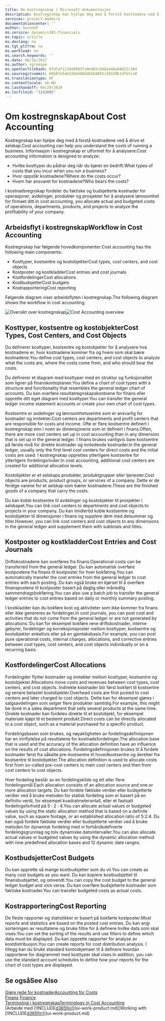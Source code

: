 ```yaml
---
title: Om kostregnskap | Microsoft-dokumentasjon
description: Kostregnskap kan hjelpe deg med å forstå kostnadene ved å drive et selskap.
services: project-madeira
documentationcenter: ''
author: SorenGP
ms.service: dynamics365-financials
ms.topic: article
ms.devlang: na
ms.tgt_pltfrm: na
ms.workload: na
ms.search.keywords: ''
ms.date: 08/16/2017
ms.author: sgroespe
ms.openlocfilehash: bfdfaf123dd9983fa9edb5c848a44dab8d22c384
ms.sourcegitcommit: 60b87e5eb32bb408dd65b9855c29159b1dfbfca8
ms.translationtype: HT
ms.contentlocale: nb-NO
ms.lasthandoff: 04/29/2019
ms.locfileid: "1243805"
---
```

# <a name="about-cost-accounting"></a><span data-ttu-id="60366-103">Om kostregnskap</span><span class="sxs-lookup"><span data-stu-id="60366-103">About Cost Accounting</span></span>
<span data-ttu-id="60366-104">Kostregnskap kan hjelpe deg med å forstå kostnadene ved å drive et selskap.</span><span class="sxs-lookup"><span data-stu-id="60366-104">Cost accounting can help you understand the costs of running a business.</span></span> <span data-ttu-id="60366-105">Informasjon i kostregnskap er utformet for å analysere:</span><span class="sxs-lookup"><span data-stu-id="60366-105">Cost accounting information is designed to analyze:</span></span>  

-   <span data-ttu-id="60366-106">Hvilke kosttyper du pådrar deg når du kjører en bedrift.</span><span class="sxs-lookup"><span data-stu-id="60366-106">What types of costs that you incur when you run a business?</span></span>  
-   <span data-ttu-id="60366-107">Hvor oppstår kostnadene?</span><span class="sxs-lookup"><span data-stu-id="60366-107">Where do the costs occur?</span></span>  
-   <span data-ttu-id="60366-108">Hvem har ansvaret for kostnadene?</span><span class="sxs-lookup"><span data-stu-id="60366-108">Who bears the costs?</span></span>  

<span data-ttu-id="60366-109">I kostnadsregnskap fordeler du faktiske og budsjetterte kostnader for operasjoner, avdelinger, produkter og prosjekter for å analysere lønnsomhet for firmaet ditt.</span><span class="sxs-lookup"><span data-stu-id="60366-109">In cost accounting, you allocate actual and budgeted costs of operations, departments, products, and projects to analyze the profitability of your company.</span></span>  

## <a name="workflow-in-cost-accounting"></a><span data-ttu-id="60366-110">Arbeidsflyt i kostregnskap</span><span class="sxs-lookup"><span data-stu-id="60366-110">Workflow in Cost Accounting</span></span>  
<span data-ttu-id="60366-111">Kostregnskap har følgende hovedkomponenter:</span><span class="sxs-lookup"><span data-stu-id="60366-111">Cost accounting has the following main components:</span></span>  

-   <span data-ttu-id="60366-112">Kosttyper, kostsentre og kostobjekter</span><span class="sxs-lookup"><span data-stu-id="60366-112">Cost types, cost centers, and cost objects</span></span>  
-   <span data-ttu-id="60366-113">Kostposter og kostkladder</span><span class="sxs-lookup"><span data-stu-id="60366-113">Cost entries and cost journals</span></span>  
-   <span data-ttu-id="60366-114">Kostfordelinger</span><span class="sxs-lookup"><span data-stu-id="60366-114">Cost allocations</span></span>  
-   <span data-ttu-id="60366-115">Kostbudsjetter</span><span class="sxs-lookup"><span data-stu-id="60366-115">Cost budgets</span></span>
-   <span data-ttu-id="60366-116">Kostrapportering</span><span class="sxs-lookup"><span data-stu-id="60366-116">Cost reporting</span></span>  

<span data-ttu-id="60366-117">Følgende diagram viser arbeidsflyten i kostregnskap.</span><span class="sxs-lookup"><span data-stu-id="60366-117">The following diagram shows the workflow in cost accounting.</span></span>  

<span data-ttu-id="60366-118">![Oversikt over kostregnskap](media/costaccountingoverview.png "CostAccountingOverview")</span><span class="sxs-lookup"><span data-stu-id="60366-118">![Cost Accounting overview](media/costaccountingoverview.png "CostAccountingOverview")</span></span>  

## <a name="cost-types-cost-centers-and-cost-objects"></a><span data-ttu-id="60366-119">Kosttyper, kostsentre og kostobjekter</span><span class="sxs-lookup"><span data-stu-id="60366-119">Cost Types, Cost Centers, and Cost Objects</span></span>  
<span data-ttu-id="60366-120">Du definerer kosttyper, kostsentre og kostobjekter for å analysere hva kostnadene er, hvor kostnadene kommer fra og hvem som skal bære kostnadene.</span><span class="sxs-lookup"><span data-stu-id="60366-120">You define cost types, cost centers, and cost objects to analyze what the costs are, where the costs come from, and who should bear the costs.</span></span>  

<span data-ttu-id="60366-121">Du definerer et diagram med kosttyper med en struktur og funksjonalitet som ligner på finanskontoplanen.</span><span class="sxs-lookup"><span data-stu-id="60366-121">You define a chart of cost types with a structure and functionality that resembles the general ledger chart of accounts.</span></span> <span data-ttu-id="60366-122">Du kan overføre resultatregnskapskontoene for finans eller opprette ditt eget diagram med kosttyper.</span><span class="sxs-lookup"><span data-stu-id="60366-122">You can transfer the general ledger income statement accounts or create your own chart of cost types.</span></span>  

<span data-ttu-id="60366-123">Kostsentre er avdelinger og lønnsomhetssentre som er ansvarlig for kostnader og inntekter.</span><span class="sxs-lookup"><span data-stu-id="60366-123">Cost centers are departments and profit centers that are responsible for costs and income.</span></span> <span data-ttu-id="60366-124">Ofte er flere kostsentre definert i kostregnskap enn i noen av dimensjonene som er definert i finans.</span><span class="sxs-lookup"><span data-stu-id="60366-124">Often, there are more cost centers set up in cost accounting than in any dimension that is set up in the general ledger.</span></span> <span data-ttu-id="60366-125">I finans brukes vanligvis bare kostsentre på første nivå for direkte kostnader og innledende kostnader.</span><span class="sxs-lookup"><span data-stu-id="60366-125">In the general ledger, usually only the first level cost centers for direct costs and the initial costs are used.</span></span> <span data-ttu-id="60366-126">I kostregnskap opprettes ytterligere kostsentre for ytterligere fordelingsnivåer.</span><span class="sxs-lookup"><span data-stu-id="60366-126">In cost accounting, additional cost centers are created for additional allocation levels.</span></span>  

<span data-ttu-id="60366-127">Kostobjekter er et selskaps produkter, produktgrupper eller tjenester.</span><span class="sxs-lookup"><span data-stu-id="60366-127">Cost objects are products, product groups, or services of a company.</span></span> <span data-ttu-id="60366-128">Dette er de ferdige varene for et selskap som bærer kostnadene.</span><span class="sxs-lookup"><span data-stu-id="60366-128">These are the finished goods of a company that carry the costs.</span></span>  

<span data-ttu-id="60366-129">Du kan koble kostsentre til avdelinger og kostobjekter til prosjekter i selskapet.</span><span class="sxs-lookup"><span data-stu-id="60366-129">You can link cost centers to departments and cost objects to projects in your company.</span></span> <span data-ttu-id="60366-130">Du kan imidlertid koble kostsentre og kostobjekter til dimensjoner i finans og supplere dem med delsummer og titler.</span><span class="sxs-lookup"><span data-stu-id="60366-130">However, you can link cost centers and cost objects to any dimensions in the general ledger and supplement them with subtotals and titles.</span></span>  

## <a name="cost-entries-and-cost-journals"></a><span data-ttu-id="60366-131">Kostposter og kostkladder</span><span class="sxs-lookup"><span data-stu-id="60366-131">Cost Entries and Cost Journals</span></span>  
<span data-ttu-id="60366-132">Driftskostnadene kan overføres fra finans.</span><span class="sxs-lookup"><span data-stu-id="60366-132">Operational costs can be transferred from the general ledger.</span></span> <span data-ttu-id="60366-133">Du kan automatisk overføre kostpostene fra finans til kostposter for hver bokføring.</span><span class="sxs-lookup"><span data-stu-id="60366-133">You can automatically transfer the cost entries from the general ledger to cost entries with each posting.</span></span> <span data-ttu-id="60366-134">Du kan også bruke en kjørsel til å overføre finanspostene til kostposter basert på daglig eller månedlig sammendragsbokføring.</span><span class="sxs-lookup"><span data-stu-id="60366-134">You can also use a batch job to transfer the general ledger entries to cost entries based on daily or monthly summary posting.</span></span>  

<span data-ttu-id="60366-135">I kostkladder kan du bokføre kost og aktiviteter som ikke kommer fra finans eller ikke genereres av fordelinger.</span><span class="sxs-lookup"><span data-stu-id="60366-135">In cost journals, you can post cost and activities that do not come from the general ledger or are not generated by allocations.</span></span> <span data-ttu-id="60366-136">Du kan for eksempel bokføre rene driftskostnader, interne gebyrer, fordelinger og korreksjonsposter mellom kosttyper, kostsentre og kostobjekter enkeltvis eller på en gjentaksbasis.</span><span class="sxs-lookup"><span data-stu-id="60366-136">For example, you can post pure operational costs, internal charges, allocations, and corrective entries between cost types, cost centers, and cost objects individually or on a recurring basis.</span></span>  

## <a name="cost-allocations"></a><span data-ttu-id="60366-137">Kostfordelinger</span><span class="sxs-lookup"><span data-stu-id="60366-137">Cost Allocations</span></span>  
<span data-ttu-id="60366-138">Fordelingder flytter kostnader og inntekter mellom kosttyper, kostsentre og kostobjekter.</span><span class="sxs-lookup"><span data-stu-id="60366-138">Allocations move costs and revenues between cost types, cost centers, and cost objects.</span></span> <span data-ttu-id="60366-139">Indirekte kostnader blir først bokført til kostsentre og senere belastet kostobjekter.</span><span class="sxs-lookup"><span data-stu-id="60366-139">Overhead costs are first posted to cost centers and later charged to cost objects.</span></span> <span data-ttu-id="60366-140">Dette kan for eksempel gjøres i salgsavdelingen som selger flere produkter samtidig.</span><span class="sxs-lookup"><span data-stu-id="60366-140">For example, this might be done in a sales department that sells several products at the same time.</span></span> <span data-ttu-id="60366-141">Direkte kostnader kan fordeles direkte til et kostobjekt, for eksempel materiale kjøpt til et bestemt produkt.</span><span class="sxs-lookup"><span data-stu-id="60366-141">Direct costs can be directly allocated to a cost object, such as a material purchased for a specific product.</span></span>  

<span data-ttu-id="60366-142">Fordelingsbasen som brukes, og nøyaktigheten av fordelingsdefinisjonen har en innflytelse på resultatene for kostnadsfordelinger.</span><span class="sxs-lookup"><span data-stu-id="60366-142">The allocation base that is used and the accuracy of the allocation definition have an influence on the results of cost allocations.</span></span> <span data-ttu-id="60366-143">Fordelingsdefinisjonen brukes til å fordele kostnader først fra såkalte pre-kostsentre til hovedkostsentre og deretter fra kostsentre til kostobjekter.</span><span class="sxs-lookup"><span data-stu-id="60366-143">The allocation definition is used to allocate costs first from so-called pre-cost centers to main cost centers and then from cost centers to cost objects.</span></span>  

<span data-ttu-id="60366-144">Hver fordeling består av en fordelingskilde og ett eller flere fordelingsmål.</span><span class="sxs-lookup"><span data-stu-id="60366-144">Each allocation consists of an allocation source and one or more allocation targets.</span></span> <span data-ttu-id="60366-145">Du kan fordele faktiske verdier eller budsjetterte verdier ved å bruke metoden for statisk fordeling som er basert på en definitiv verdi, for eksempel kvadratmeterantall, eller et fastsatt fordelingsforhold på 5 : 2 : 4.</span><span class="sxs-lookup"><span data-stu-id="60366-145">You can allocate actual values or budgeted values by using the static allocation method that is based on a definite value, such as square footage, or an established allocation ratio of 5:2:4.</span></span> <span data-ttu-id="60366-146">Du kan også fordele faktiske verdier eller budsjetterte verdier ved å bruke metoden for dynamisk fordeling med ni forhåndsdefinerte fordelingsgrunnlag og tolv dynamiske datointervaller.</span><span class="sxs-lookup"><span data-stu-id="60366-146">You can also allocate actual values or budgeted values by using the dynamic allocation method with nine predefined allocation bases and 12 dynamic date ranges.</span></span>  

## <a name="cost-budgets"></a><span data-ttu-id="60366-147">Kostbudsjetter</span><span class="sxs-lookup"><span data-stu-id="60366-147">Cost Budgets</span></span>  
<span data-ttu-id="60366-148">Du kan opprette så mange kostbudsjetter som du vil.</span><span class="sxs-lookup"><span data-stu-id="60366-148">You can create as many cost budgets as you want.</span></span> <span data-ttu-id="60366-149">Du kan kopiere kostbudsjettet til finansbudsjettet, og omvendt.</span><span class="sxs-lookup"><span data-stu-id="60366-149">You can copy the cost budget to the general ledger budget and vice versa.</span></span> <span data-ttu-id="60366-150">Du kan overføre budsjetterte kostnader som faktiske kostnader.</span><span class="sxs-lookup"><span data-stu-id="60366-150">You can transfer budgeted costs as actual costs.</span></span>  

## <a name="cost-reporting"></a><span data-ttu-id="60366-151">Kostrapportering</span><span class="sxs-lookup"><span data-stu-id="60366-151">Cost Reporting</span></span>  
<span data-ttu-id="60366-152">De fleste rapporter og statistikker er basert på bokførte kostposter.</span><span class="sxs-lookup"><span data-stu-id="60366-152">Most reports and statistics are based on the posted cost entries.</span></span> <span data-ttu-id="60366-153">Du kan angi sorteringen av resultatene og bruke filtre for å definere hvilke data som skal vises.</span><span class="sxs-lookup"><span data-stu-id="60366-153">You can set the sorting of the results and use filters to define which data must be displayed.</span></span> <span data-ttu-id="60366-154">Du kan opprette rapporter for analyse av kostdistribusjon.</span><span class="sxs-lookup"><span data-stu-id="60366-154">You can create reports for cost distribution analysis.</span></span> <span data-ttu-id="60366-155">I tillegg kan du bruke standard kontoskjemaer til å definere hvordan rapportene for diagrammet med kosttyper skal vises.</span><span class="sxs-lookup"><span data-stu-id="60366-155">In addition, you can use the standard account schedules to define how your reports for the chart of cost types are displayed.</span></span>  

## <a name="see-also"></a><span data-ttu-id="60366-156">Se også</span><span class="sxs-lookup"><span data-stu-id="60366-156">See Also</span></span>  
 [<span data-ttu-id="60366-157">Gjøre rede for kostnader</span><span class="sxs-lookup"><span data-stu-id="60366-157">Accounting for Costs</span></span>](finance-manage-cost-accounting.md)  
 <span data-ttu-id="60366-158">[Finans](finance.md) </span><span class="sxs-lookup"><span data-stu-id="60366-158">[Finance](finance.md) </span></span>  
 [<span data-ttu-id="60366-159">Terminologi i kostregnskap</span><span class="sxs-lookup"><span data-stu-id="60366-159">Terminology in Cost Accounting</span></span>](finance-terminology-in-cost-accounting.md)  
 <span data-ttu-id="60366-160">[Arbeide med [!INCLUDE[d365fin](includes/d365fin_md.md)]](ui-work-product.md)</span><span class="sxs-lookup"><span data-stu-id="60366-160">[Working with [!INCLUDE[d365fin](includes/d365fin_md.md)]](ui-work-product.md)</span></span>
